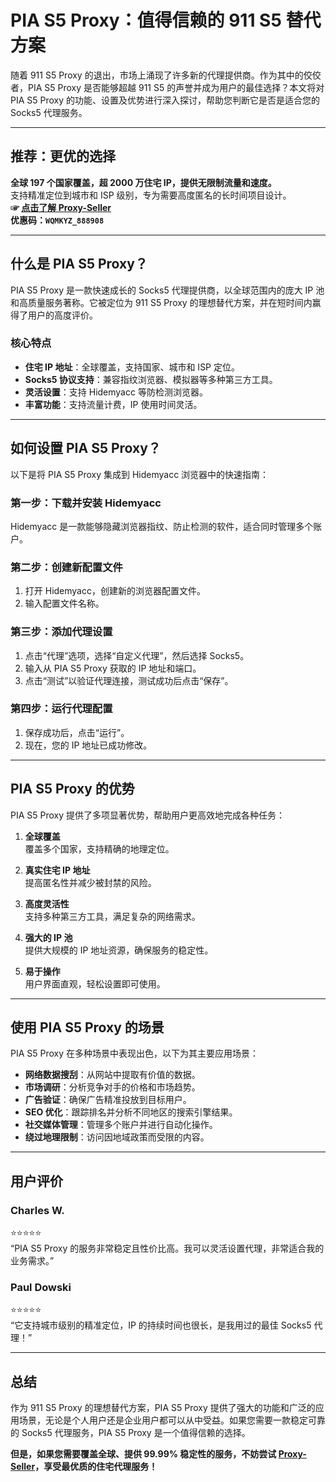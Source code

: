 # PIA S5 Proxy：值得信赖的 911 S5 替代方案

随着 911 S5 Proxy 的退出，市场上涌现了许多新的代理提供商。作为其中的佼佼者，PIA S5 Proxy 是否能够超越 911 S5 的声誉并成为用户的最佳选择？本文将对 PIA S5 Proxy 的功能、设置及优势进行深入探讨，帮助您判断它是否是适合您的 Socks5 代理服务。

---

## 推荐：更优的选择

**全球 197 个国家覆盖，超 2000 万住宅 IP，提供无限制流量和速度。**  
支持精准定位到城市和 ISP 级别，专为需要高度匿名的长时间项目设计。  
**☞ [点击了解 Proxy-Seller](https://bit.ly/proxy-seller-coupon)**  
**优惠码：`WQMKYZ_888908`**

---

## 什么是 PIA S5 Proxy？

PIA S5 Proxy 是一款快速成长的 Socks5 代理提供商，以全球范围内的庞大 IP 池和高质量服务著称。它被定位为 911 S5 Proxy 的理想替代方案，并在短时间内赢得了用户的高度评价。

### 核心特点

- **住宅 IP 地址**：全球覆盖，支持国家、城市和 ISP 定位。
- **Socks5 协议支持**：兼容指纹浏览器、模拟器等多种第三方工具。
- **灵活设置**：支持 Hidemyacc 等防检测浏览器。
- **丰富功能**：支持流量计费，IP 使用时间灵活。

---

## 如何设置 PIA S5 Proxy？

以下是将 PIA S5 Proxy 集成到 Hidemyacc 浏览器中的快速指南：

### 第一步：下载并安装 Hidemyacc
Hidemyacc 是一款能够隐藏浏览器指纹、防止检测的软件，适合同时管理多个账户。


### 第二步：创建新配置文件
1. 打开 Hidemyacc，创建新的浏览器配置文件。
2. 输入配置文件名称。

### 第三步：添加代理设置
1. 点击“代理”选项，选择“自定义代理”，然后选择 Socks5。
2. 输入从 PIA S5 Proxy 获取的 IP 地址和端口。
3. 点击“测试”以验证代理连接，测试成功后点击“保存”。

### 第四步：运行代理配置
1. 保存成功后，点击“运行”。
2. 现在，您的 IP 地址已成功修改。

---

## PIA S5 Proxy 的优势

PIA S5 Proxy 提供了多项显著优势，帮助用户更高效地完成各种任务：

1. **全球覆盖**  
   覆盖多个国家，支持精确的地理定位。

2. **真实住宅 IP 地址**  
   提高匿名性并减少被封禁的风险。

3. **高度灵活性**  
   支持多种第三方工具，满足复杂的网络需求。

4. **强大的 IP 池**  
   提供大规模的 IP 地址资源，确保服务的稳定性。

5. **易于操作**  
   用户界面直观，轻松设置即可使用。

---

## 使用 PIA S5 Proxy 的场景

PIA S5 Proxy 在多种场景中表现出色，以下为其主要应用场景：

- **网络数据搜刮**：从网站中提取有价值的数据。
- **市场调研**：分析竞争对手的价格和市场趋势。
- **广告验证**：确保广告精准投放到目标用户。
- **SEO 优化**：跟踪排名并分析不同地区的搜索引擎结果。
- **社交媒体管理**：管理多个账户并进行自动化操作。
- **绕过地理限制**：访问因地域政策而受限的内容。

---

## 用户评价

### Charles W.  
⭐️⭐️⭐️⭐️⭐️  
“PIA S5 Proxy 的服务非常稳定且性价比高。我可以灵活设置代理，非常适合我的业务需求。”

### Paul Dowski  
⭐️⭐️⭐️⭐️⭐️  
“它支持城市级别的精准定位，IP 的持续时间也很长，是我用过的最佳 Socks5 代理！”

---

## 总结

作为 911 S5 Proxy 的理想替代方案，PIA S5 Proxy 提供了强大的功能和广泛的应用场景，无论是个人用户还是企业用户都可以从中受益。如果您需要一款稳定可靠的 Socks5 代理服务，PIA S5 Proxy 是一个值得信赖的选择。

**但是，如果您需要覆盖全球、提供 99.99% 稳定性的服务，不妨尝试 [Proxy-Seller](https://bit.ly/proxy-seller-coupon)，享受最优质的住宅代理服务！**
